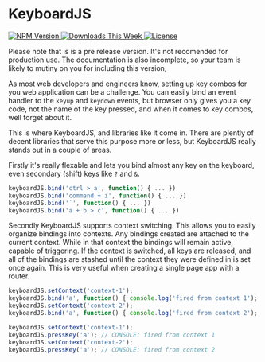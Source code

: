 
KeyboardJS
==========

[ ![NPM Version](http://img.shields.io/npm/v/keyboardjs.svg?style=flat) ](https://www.npmjs.org/package/keyboardjs)
[ ![Downloads This Week](http://img.shields.io/npm/dm/keyboardjs.svg?style=flat) ](https://www.npmjs.org/package/keyboardjs)
[ ![License](http://img.shields.io/npm/l/keyboardjs.svg?style=flat) ](https://www.npmjs.org/package/keyboardjs)

Please note that is is a pre release version. It's not recomended for production
use. The documentation is also incomplete, so your team is likely to mutiny on
you for including this version,

As most web developers and engineers know, setting up key combos for you
web application can be a challenge. You can easily bind an event handler to
the `keyup` and `keydown` events, but browser only gives you a key code, not
the name of the key pressed, and when it comes to key combos, well forget about
it.

This is where KeyboardJS, and libraries like it come in. There are plently of
decent libraries that serve this purpose more or less, but KeyboardJS really
stands out in a couple of areas.

Firstly it's really flexable and lets you bind almost any key on the keyboard,
even secondary (shift) keys like `?` and `&`.

```javascript
keyboardJS.bind('ctrl > a', function() { ... })
keyboardJS.bind('command + i', function() { ... })
keyboardJS.bind('`', function() { ... })
keyboardJS.bind('a + b > c', function() { ... })
```

Secondly KeyboardJS supports context switching. This allows you to easily
organize bindings into contexts. Any bindings created are attached to the
current context. While in that context the bindings will remain active,
capable of triggering. If the context is switched, all keys are released, and
all of the bindings are stashed until the context they were defined in is set
once again. This is very useful when creating a single page app with a router.

```javascript
keyboardJS.setContext('context-1');
keyboardJS.bind('a', function() { console.log('fired from context 1'); });
keyboardJS.setContext('context-2');
keyboardJS.bind('a', function() { console.log('fired from context 2'); });

keyboardJS.setContext('context-1');
keyboardJS.pressKey('a'); // CONSOLE: fired from context 1
keyboardJS.setContext('context-2');
keyboardJS.pressKey('a'); // CONSOLE: fired from context 2
```

